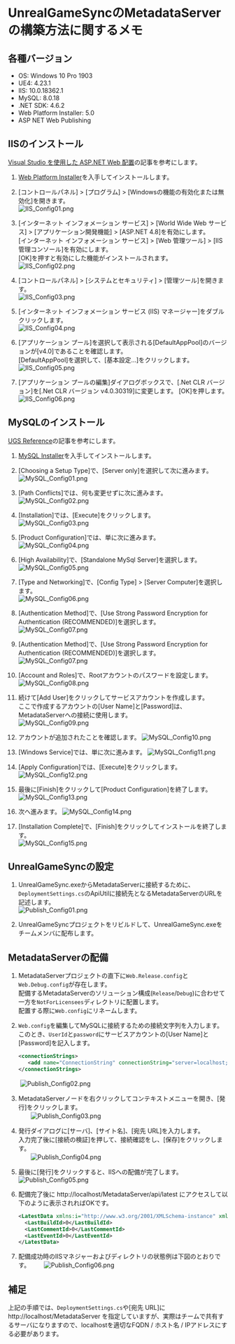 # UnrealGameSyncのMetadataServerの構築方法に関するメモ

## 各種バージョン
- OS: Windows 10 Pro 1903
- UE4: 4.23.1
- IIS: 10.0.18362.1
- MySQL: 8.0.18
- .NET SDK: 4.6.2
- Web Platform Installer: 5.0
- ASP NET Web Publishing


## IISのインストール

[Visual Studio を使用した ASP.NET Web 配置](https://docs.microsoft.com/ja-jp/aspnet/web-forms/overview/deployment/visual-studio-web-deployment/deploying-to-iis)の記事を参考にします。

1. [Web Platform Installer](https://www.microsoft.com/web/downloads/platform.aspx)を入手してインストールします。

2. [コントロールパネル] > [プログラム] > [Windowsの機能の有効化または無効化]を開きます。  
   ![IIS_Config01.png](https://github.com/p4misc/memo/blob/master/MetadataServerMemo/IIS_Config01.png)

3. [インターネット インフォメーション サービス] > [World Wide Web サービス] > [アプリケーション開発機能] > [ASP.NET 4.8]を有効にします。  
   [インターネット インフォメーション サービス] > [Web 管理ツール] > [IIS 管理コンソール]を有効にします。  
   [OK]を押すと有効にした機能がインストールされます。  
   ![IIS_Config02.png](https://github.com/p4misc/memo/blob/master/MetadataServerMemo/IIS_Config02.png)

4. [コントロールパネル] > [システムとセキュリティ] > [管理ツール]を開きます。  
   ![IIS_Config03.png](https://github.com/p4misc/memo/blob/master/MetadataServerMemo/IIS_Config03.png)

5. [インターネット インフォメーション サービス (IIS) マネージャー]をダブルクリックします。  
   ![IIS_Config04.png](https://github.com/p4misc/memo/blob/master/MetadataServerMemo/IIS_Config04.png)

6. [アプリケーション プール]を選択して表示される[DefaultAppPool]のバージョンが[v4.0]であることを確認します。  
   [DefaultAppPool]を選択して、[基本設定...]をクリックします。  
   ![IIS_Config05.png](https://github.com/p4misc/memo/blob/master/MetadataServerMemo/IIS_Config05.png)

7. [アプリケーション プールの編集]ダイアログボックスで、[.Net CLR バージョン]を[.Net CLR バージョン v4.0.30319]に変更します。
   [OK]を押します。
   ![IIS_Config06.png](https://github.com/p4misc/memo/blob/master/MetadataServerMemo/IIS_Config06.png)


## MySQLのインストール

[UGS Reference](https://docs.unrealengine.com/en-US/Programming/Deployment/UnrealGameSync/Reference/index.html)の記事を参考にします。

1. [MySQL Installer](https://dev.mysql.com/downloads/installer/)を入手してインストールします。

2. [Choosing a Setup Type]で、[Server only]を選択して次に進みます。  
   ![MySQL_Config01.png](https://github.com/p4misc/memo/blob/master/MetadataServerMemo/MySQL_Config01.png)

3. [Path Conflicts]では、何も変更せずに次に進みます。
   ![MySQL_Config02.png](https://github.com/p4misc/memo/blob/master/MetadataServerMemo/MySQL_Config02.png)

4. [Installation]では、[Execute]をクリックします。  
   ![MySQL_Config03.png](https://github.com/p4misc/memo/blob/master/MetadataServerMemo/MySQL_Config03.png)

5. [Product Configuration]では、単に次に進みます。
   ![MySQL_Config04.png](https://github.com/p4misc/memo/blob/master/MetadataServerMemo/MySQL_Config04.png)

6. [High Availability]で、[Standalone MySql Server]を選択します。  
   ![MySQL_Config05.png](https://github.com/p4misc/memo/blob/master/MetadataServerMemo/MySQL_Config05.png)

7. [Type and Networking]で、[Config Type] > [Server Computer]を選択します。  
   ![MySQL_Config06.png](https://github.com/p4misc/memo/blob/master/MetadataServerMemo/MySQL_Config06.png)

8. [Authentication Method]で、[Use Strong Password Encryption for Authentication (RECOMMENDED)]を選択します。  
   ![MySQL_Config07.png](https://github.com/p4misc/memo/blob/master/MetadataServerMemo/MySQL_Config07.png)

8. [Authentication Method]で、[Use Strong Password Encryption for Authentication (RECOMMENDED)]を選択します。  
   ![MySQL_Config07.png](https://github.com/p4misc/memo/blob/master/MetadataServerMemo/MySQL_Config07.png)

9. [Account and Roles]で、Rootアカウントのパスワードを設定します。   
   ![MySQL_Config08.png](https://github.com/p4misc/memo/blob/master/MetadataServerMemo/MySQL_Config08.png)

10. 続けて[Add User]をクリックしてサービスアカウントを作成します。  
   ここで作成するアカウントの[User Name]と[Password]は、MetadataServerへの接続に使用します。  
   ![MySQL_Config09.png](https://github.com/p4misc/memo/blob/master/MetadataServerMemo/MySQL_Config09.png)

11. アカウントが追加されたことを確認します。
   ![MySQL_Config10.png](https://github.com/p4misc/memo/blob/master/MetadataServerMemo/MySQL_Config10.png)

12. [Windows Service]では、単に次に進みます。
   ![MySQL_Config11.png](https://github.com/p4misc/memo/blob/master/MetadataServerMemo/MySQL_Config11.png)

13. [Apply Configuration]では、[Execute]をクリックします。  
   ![MySQL_Config12.png](https://github.com/p4misc/memo/blob/master/MetadataServerMemo/MySQL_Config12.png)

14. 最後に[Finish]をクリックして[Product Configuration]を終了します。
   ![MySQL_Config13.png](https://github.com/p4misc/memo/blob/master/MetadataServerMemo/MySQL_Config13.png)

15. 次へ進みます。
   ![MySQL_Config14.png](https://github.com/p4misc/memo/blob/master/MetadataServerMemo/MySQL_Config14.png)

16. [Installation Complete]で、[Finish]をクリックしてインストールを終了します。  
   ![MySQL_Config15.png](https://github.com/p4misc/memo/blob/master/MetadataServerMemo/MySQL_Config15.png)


## UnrealGameSyncの設定

1. UnrealGameSync.exeからMetadataServerに接続するために、`DeploymentSettings.cs`のApiUtilに接続先となるMetadataServerのURLを記述します。  
   ![Publish_Config01.png](https://github.com/p4misc/memo/blob/master/MetadataServerMemo/Publish_Config01.png)

2. UnrealGameSyncプロジェクトをリビルドして、UnrealGameSync.exeをチームメンバに配布します。


## MetadataServerの配備

1. MetadataServerプロジェクトの直下に`Web.Release.config`と`Web.Debug.config`が存在します。  
   配備するMetadataServerのソリューション構成(`Release`/`Debug`)に合わせて一方を`NotForLicensees`ディレクトリに配置します。  
   配置する際に`Web.config`にリネームします。  

2. `Web.config`を編集してMySQLに接続するための接続文字列を入力します。  
   このとき、`UserId`と`password`にサービスアカウントの[User Name]と[Password]を記入します。  
   ```xml
   <connectionStrings>
      <add name="ConnectionString" connectionString="server=localhost;UserId=p4misc;password=xxxxx;" providerName="MySql.Data.Client"/>
   </connectionStrings>
   ```  
　　![Publish_Config02.png](https://github.com/p4misc/memo/blob/master/MetadataServerMemo/Publish_Config02.png)  

3. MetadataServerノードを右クリックしてコンテキストメニューを開き、[発行]をクリックします。  
　　![Publish_Config03.png](https://github.com/p4misc/memo/blob/master/MetadataServerMemo/Publish_Config03.png)  

4. 発行ダイアログに[サーバ]、[サイト名]、[宛先 URL]を入力します。  
   入力完了後に[接続の検証]を押して、接続確認をし、[保存]をクリックします。    
　　![Publish_Config04.png](https://github.com/p4misc/memo/blob/master/MetadataServerMemo/Publish_Config04.png)  

5. 最後に[発行]をクリックすると、IISへの配備が完了します。
　　![Publish_Config05.png](https://github.com/p4misc/memo/blob/master/MetadataServerMemo/Publish_Config05.png) 
  
6. 配備完了後に http://localhost/MetadataServer/api/latest にアクセスして以下のように表示されればOKです。  
   ```xml
   <LatestData xmlns:i="http://www.w3.org/2001/XMLSchema-instance" xmlns="http://schemas.datacontract.org/2004/07/MetadataServer.Models">
     <LastBuildId>0</LastBuildId>
     <LastCommentId>0</LastCommentId>
     <LastEventId>0</LastEventId>
   </LatestData>
   ```

7. 配備成功時のIISマネジャーおよびディレクトリの状態例は下図のとおりです。
　　![Publish_Config06.png](https://github.com/p4misc/memo/blob/master/MetadataServerMemo/Publish_Config06.png)

## 補足

上記の手順では、`DeploymentSettings.cs`や[宛先 URL]に http://localhost/MetadataServer を指定していますが、実際はチームで共有するサーバになりますので、localhostを適切なFQDN / ホスト名 / IPアドレスにする必要があります。

